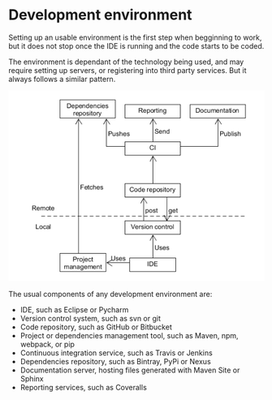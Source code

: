 # Development environment

Setting up an usable environment is the first step when begginning to work, but it does not stop once the IDE is running and the code starts to be coded.

The environment is dependant of the technology being used, and may require setting up servers, or registering into third party services. But it always follows a similar pattern.

![Generic development environment][devenv_general]

The usual components of any development environment are:

- IDE, such as Eclipse or Pycharm
- Version control system, such as svn or git
- Code repository, such as GitHub or Bitbucket
- Project or dependencies management tool, such as Maven, npm, webpack, or pip
- Continuous integration service, such as Travis or Jenkins
- Dependencies repository, such as Bintray, PyPi or Nexus
- Documentation server, hosting files generated with Maven Site or Sphinx
- Reporting services, such as Coveralls

[devenv_general]: ../img/diagram/devenv_general.png

